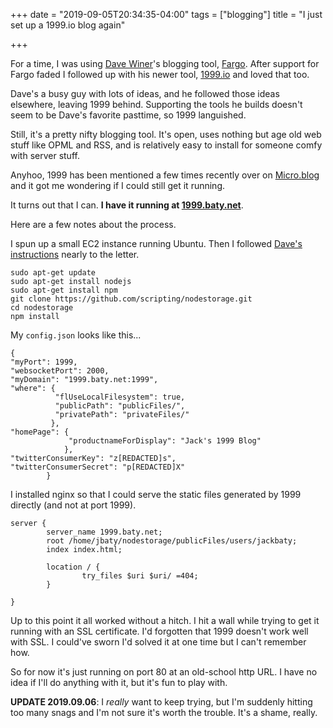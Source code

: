+++
date = "2019-09-05T20:34:35-04:00"
tags = ["blogging"]
title = "I just set up a 1999.io blog again"

+++

For a time, I was using [Dave Winer](http://scripting.com)'s blogging tool, [Fargo](http://fargo.io). After support for Fargo faded I followed up with his newer tool, [1999.io](http://1999.io) and loved that too.

Dave's a busy guy with lots of ideas, and he followed those ideas elsewhere, leaving 1999 behind. Supporting the tools he builds doesn't seem to be Dave's favorite pasttime, so 1999 languished.

Still, it's a pretty nifty blogging tool. It's open, uses nothing but age old web stuff like OPML and RSS, and is relatively easy to install for someone comfy with server stuff.

Anyhoo, 1999 has been mentioned a few times recently over on [Micro.blog](https://micro.blog) and it got me wondering if I could still get it running.

It turns out that I can. **I have it running at [1999.baty.net](http://1999.baty.net/)**.

Here are a few notes about the process.

I spun up a small EC2 instance running Ubuntu. Then I followed [Dave's instructions](https://github.com/scripting/1999-project/blob/master/docs/setup.md) nearly to the letter.

```
sudo apt-get update
sudo apt-get install nodejs
sudo apt-get install npm
git clone https://github.com/scripting/nodestorage.git
cd nodestorage
npm install
```

My `config.json` looks like this...

```
{
"myPort": 1999,
"websocketPort": 2000,
"myDomain": "1999.baty.net:1999",
"where": {
	      "flUseLocalFilesystem": true,
          "publicPath": "publicFiles/",
          "privatePath": "privateFiles/"
         },
"homePage": {
             "productnameForDisplay": "Jack's 1999 Blog"
            },
"twitterConsumerKey": "z[REDACTED]s",
"twitterConsumerSecret": "p[REDACTED]X"
        }
```


I installed nginx so that I could serve the static files generated by 1999 directly (and not at port 1999).

```
server {
        server_name 1999.baty.net;
        root /home/jbaty/nodestorage/publicFiles/users/jackbaty;
        index index.html;

        location / {
                try_files $uri $uri/ =404;
        }

}
```

Up to this point it all worked without a hitch. I hit a wall while trying to get it running with an SSL certificate. I'd forgotten that 1999 doesn't work well with SSL. I could've sworn I'd solved it at one time but I can't remember how.

So for now it's just running on port 80 at an old-school http URL. I have no idea if I'll do anything with it, but it's fun to play with.

**UPDATE 2019.09.06**: I _really_ want to keep trying, but I'm suddenly
hitting too many snags and I'm not sure it's worth the trouble. It's a shame, really.

